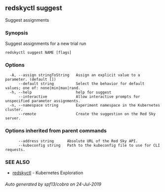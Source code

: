 ## redskyctl suggest

Suggest assignments

### Synopsis

Suggest assignments for a new trial run

```
redskyctl suggest NAME [flags]
```

### Options

```
  -A, --assign stringToString   Assign an explicit value to a parameter. (default [])
      --default string          Select the behavior for default values; one of: none|min|max|rand.
  -h, --help                    help for suggest
      --interactive             Allow interactive prompts for unspecified parameter assignments.
  -n, --namespace string        Experiment namespace in the Kubernetes cluster.
      --remote                  Create the suggestion on the Red Sky server.
```

### Options inherited from parent commands

```
      --address string      Absolute URL of the Red Sky API.
      --kubeconfig string   Path to the kubeconfig file to use for CLI requests.
```

### SEE ALSO

* [redskyctl](redskyctl.md)	 - Kubernetes Exploration

###### Auto generated by spf13/cobra on 24-Jul-2019
